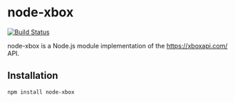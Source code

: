 

# node-xbox

[![Build Status](https://travis-ci.org/iblanky/xbox-node.svg)](https://travis-ci.org/iblanky/xbox-node)

node-xbox is a Node.js module implementation of the https://xboxapi.com/ API.

## Installation
```
npm install node-xbox
```
